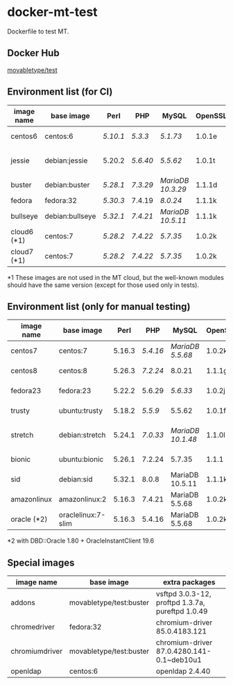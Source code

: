 # docker-mt-test
Dockerfile to test MT.

## Docker Hub

[movabletype/test](https://hub.docker.com/r/movabletype/test)

## Environment list (for CI)

|image name|base image|Perl|PHP|MySQL|OpenSSL|End of Life|
|-|-|-|-|-|-|-|
|centos6|centos:6|*5.10.1*|*5.3.3*|*5.1.73*|1.0.1e|2020-11|
|jessie|debian:jessie|5.20.2|*5.6.40*|*5.5.62*|1.0.1t|2020-06 (LTS)|
|buster|debian:buster|*5.28.1*|*7.3.29*|*MariaDB 10.3.29*|1.1.1d|2022-01|
|fedora|fedora:32|*5.30.3*|7.4.19|*8.0.24*|1.1.1k|-|
|bullseye|debian:bullseye|*5.32.1*|*7.4.21*|*MariaDB 10.5.11*|1.1.1k|-|
|cloud6 (\*1)|centos:7|*5.28.2*|*7.4.22*|*5.7.35*|1.0.2k|-|
|cloud7 (\*1)|centos:7|*5.28.2*|*7.4.22*|*5.7.35*|1.0.2k|-|

\*1 These images are not used in the MT cloud, but the well-known modules should have the same version (except for those used only in tests).

## Environment list (only for manual testing)

|image name|base image|Perl|PHP|MySQL|OpenSSL|End of Life|
|-|-|-|-|-|-|-|
|centos7|centos:7|5.16.3|*5.4.16*|*MariaDB 5.5.68*|1.0.2k|2024-06|
|centos8|centos:8|5.26.3|*7.2.24*|8.0.21|1.1.1g|2021-12|
|fedora23|fedora:23|5.22.2|5.6.29|*5.6.33*|1.0.2j|2016-12|
|trusty|ubuntu:trusty|5.18.2|*5.5.9*|5.5.62|1.0.1f|2019-04|
|stretch|debian:stretch|5.24.1|*7.0.33*|*MariaDB 10.1.48*|1.1.0l|2022-01 (LTS)|
|bionic|ubuntu:bionic|5.26.1|7.2.24|5.7.35|1.1.1|2023-04|
|sid|debian:sid|5.32.1|8.0.8|MariaDB 10.5.11|1.1.1k|-|
|amazonlinux|amazonlinux:2|5.16.3|7.4.21|MariaDB 5.5.68|1.0.2k|-|
|oracle (\*2)|oraclelinux:7-slim|5.16.3|5.4.16|MariaDB 5.5.68|1.0.2k|-|

\*2 with DBD::Oracle 1.80 + OracleInstantClient 19.6

## Special images

|image name|base image|extra packages|
|-|-|-|
|addons|movabletype/test:buster|vsftpd 3.0.3-12, proftpd 1.3.7a, pureftpd 1.0.49|
|chromedriver|fedora:32|chromium-driver 85.0.4183.121|
|chromiumdriver|movabletype/test:buster|chromium-driver 87.0.4280.141-0.1~deb10u1|
|openldap|centos:6|openldap 2.4.40|
